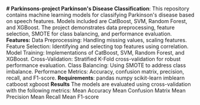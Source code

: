 **# Parkinsons-project
Parkinson's Disease Classification**:
This repository contains machine learning models for classifying Parkinson's disease based on speech features. Models included are CatBoost, SVM, Random Forest, and XGBoost. The project demonstrates data preprocessing, feature selection, SMOTE for class balancing, and performance evaluation.
**Features:**
  Data Preprocessing: Handling missing values, scaling features.
  Feature Selection: Identifying and selecting top features using correlation.
  Model Training: Implementations of CatBoost, SVM, Random Forest, and XGBoost.
  Cross-Validation: Stratified K-Fold cross-validation for robust performance evaluation.
  Class Balancing: Using SMOTE to address class imbalance.
  Performance Metrics: Accuracy, confusion matrix, precision, recall, and F1-score.
**Requirements**:
  pandas
  numpy
  scikit-learn
  imblearn
  catboost
  xgboost
**Results**
The models are evaluated using cross-validation with the following metrics:
  Mean Accuracy
  Mean Confusion Matrix
  Mean Precision
  Mean Recall
  Mean F1-score
